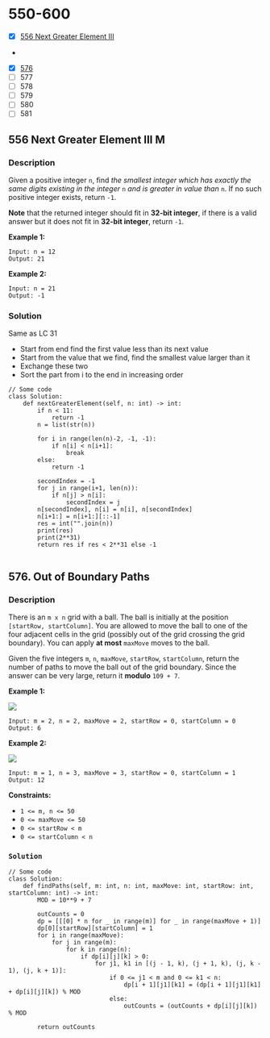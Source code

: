 # 550-600

* [x] [556 Next Greater Element III](550-600.md#556-next-greater-element-iii-m)
*
* [x] [576](550-600.md#576.-out-of-boundary-paths)
* [ ] 577
* [ ] 578
* [ ] 579
* [ ] 580
* [ ] 581

## 556 Next Greater Element III M

### Description

Given a positive integer `n`, find _the smallest integer which has exactly the same digits existing in the integer_ `n` _and is greater in value than_ `n`. If no such positive integer exists, return `-1`.

**Note** that the returned integer should fit in **32-bit integer**, if there is a valid answer but it does not fit in **32-bit integer**, return `-1`.

&#x20;

**Example 1:**

```
Input: n = 12
Output: 21
```

**Example 2:**

```
Input: n = 21
Output: -1
```

### Solution

Same as  LC 31

* Start from end find the first value less than its next value
* Start from the value that we find, find the smallest value larger than it
* Exchange these two
* Sort the part from i to the end in increasing order

```
// Some code
class Solution:
    def nextGreaterElement(self, n: int) -> int:
        if n < 11:
            return -1
        n = list(str(n))
        
        for i in range(len(n)-2, -1, -1):
            if n[i] < n[i+1]:
                break
        else:
            return -1
        
        secondIndex = -1
        for j in range(i+1, len(n)):
            if n[j] > n[i]:
                secondIndex = j
        n[secondIndex], n[i] = n[i], n[secondIndex]
        n[i+1:] = n[i+1:][::-1]
        res = int("".join(n))
        print(res)
        print(2**31)
        return res if res < 2**31 else -1
                
```

## 576. Out of Boundary Paths

### Description

There is an `m x n` grid with a ball. The ball is initially at the position `[startRow, startColumn]`. You are allowed to move the ball to one of the four adjacent cells in the grid (possibly out of the grid crossing the grid boundary). You can apply **at most** `maxMove` moves to the ball.

Given the five integers `m`, `n`, `maxMove`, `startRow`, `startColumn`, return the number of paths to move the ball out of the grid boundary. Since the answer can be very large, return it **modulo** `109 + 7`.

**Example 1:**

![](https://assets.leetcode.com/uploads/2021/04/28/out\_of\_boundary\_paths\_1.png)

```
Input: m = 2, n = 2, maxMove = 2, startRow = 0, startColumn = 0
Output: 6
```

**Example 2:**

![](https://assets.leetcode.com/uploads/2021/04/28/out\_of\_boundary\_paths\_2.png)

```
Input: m = 1, n = 3, maxMove = 3, startRow = 0, startColumn = 1
Output: 12
```

**Constraints:**

* `1 <= m, n <= 50`
* `0 <= maxMove <= 50`
* `0 <= startRow < m`
* `0 <= startColumn < n`

### `Solution`

```
// Some code
class Solution:
    def findPaths(self, m: int, n: int, maxMove: int, startRow: int, startColumn: int) -> int:
        MOD = 10**9 + 7

        outCounts = 0
        dp = [[[0] * n for _ in range(m)] for _ in range(maxMove + 1)]
        dp[0][startRow][startColumn] = 1
        for i in range(maxMove):
            for j in range(m):
                for k in range(n):
                    if dp[i][j][k] > 0:
                        for j1, k1 in [(j - 1, k), (j + 1, k), (j, k - 1), (j, k + 1)]:
                            if 0 <= j1 < m and 0 <= k1 < n:
                                dp[i + 1][j1][k1] = (dp[i + 1][j1][k1] + dp[i][j][k]) % MOD
                            else:
                                outCounts = (outCounts + dp[i][j][k]) % MOD
        
        return outCounts
```
